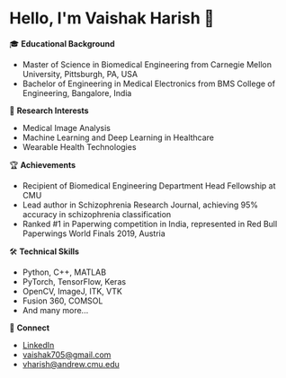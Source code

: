 # Hello, I'm Vaishak Harish 👋

🎓 **Educational Background** 
- Master of Science in Biomedical Engineering from Carnegie Mellon University, Pittsburgh, PA, USA
- Bachelor of Engineering in Medical Electronics from BMS College of Engineering, Bangalore, India

🔬 **Research Interests**
- Medical Image Analysis
- Machine Learning and Deep Learning in Healthcare
- Wearable Health Technologies

🏆 **Achievements**
- Recipient of Biomedical Engineering Department Head Fellowship at CMU
- Lead author in Schizophrenia Research Journal, achieving 95% accuracy in schizophrenia classification
- Ranked #1 in Paperwing competition in India, represented in Red Bull Paperwings World Finals 2019, Austria

🛠 **Technical Skills**
- Python, C++, MATLAB
- PyTorch, TensorFlow, Keras
- OpenCV, ImageJ, ITK, VTK
- Fusion 360, COMSOL
- And many more...

🔗 **Connect**
- [LinkedIn](https://www.linkedin.com/in/vaishak-harish-577548143/)
- [vaishak705@gmail.com](mailto:vaishak705@gmail.com)
- [vharish@andrew.cmu.edu](mailto:vharish@andrew.cmu.edu)

